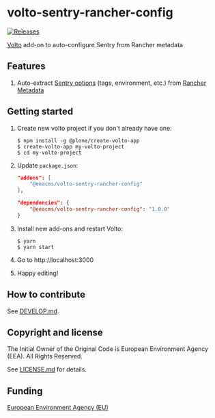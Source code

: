 # volto-sentry-rancher-config
[![Releases](https://img.shields.io/github/v/release/eea/volto-sentry-rancher-config)](https://github.com/eea/volto-sentry-rancher-config/releases)

[Volto](https://github.com/plone/volto) add-on to auto-configure Sentry from Rancher metadata

## Features

1. Auto-extract [Sentry options](https://docs.voltocms.com/deploying/sentry/#configuration-options) (tags, environment, etc.) from [Rancher Metadata](https://rancher.com/docs/rancher/v1.6/en/rancher-services/metadata-service/)

## Getting started

1. Create new volto project if you don't already have one:
    ```
    $ npm install -g @plone/create-volto-app
    $ create-volto-app my-volto-project
    $ cd my-volto-project
    ```

1. Update `package.json`:
    ``` JSON
    "addons": [
        "@eeacms/volto-sentry-rancher-config"
    ],

    "dependencies": {
        "@eeacms/volto-sentry-rancher-config": "1.0.0"
    }
    ```

1. Install new add-ons and restart Volto:
    ```
    $ yarn
    $ yarn start
    ```

1. Go to http://localhost:3000

1. Happy editing!

## How to contribute

See [DEVELOP.md](https://github.com/eea/volto-sentry-rancher-config/blob/master/DEVELOP.md2).

## Copyright and license

The Initial Owner of the Original Code is European Environment Agency (EEA).
All Rights Reserved.

See [LICENSE.md](https://github.com/eea/volto-sentry-rancher-config/blob/master/LICENSE.md) for details.

## Funding

[European Environment Agency (EU)](http://eea.europa.eu)
